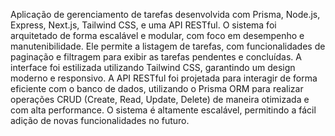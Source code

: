 Aplicação de gerenciamento de tarefas desenvolvida com Prisma, Node.js, Express, Next.js, Tailwind CSS, e uma API RESTful. O sistema foi arquitetado de forma escalável e modular,
                com foco em desempenho e manutenibilidade. Ele permite a listagem de tarefas, com funcionalidades de paginação e filtragem para exibir as tarefas pendentes e concluídas.
                A interface foi estilizada utilizando Tailwind CSS, garantindo um design moderno e responsivo. A API RESTful foi projetada para interagir de forma eficiente com o banco de dados,
                utilizando o Prisma ORM para realizar operações CRUD (Create, Read, Update, Delete) de maneira otimizada e com alta performance. O sistema é altamente escalável,
                permitindo a fácil adição de novas funcionalidades no futuro.
